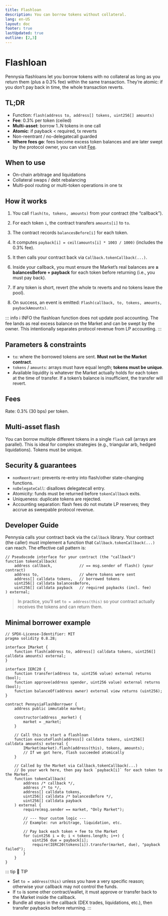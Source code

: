 ```yaml
---
title: Flashloan
description: You can borrow tokens without collateral.
lang: en-US
layout: doc
footer: true
lastUpdated: true
outline: [2,3]
---
```


# Flashloan
Pennysia flashloans let you borrow tokens with no collateral as long as you return them (plus a 0.3% fee) within the same transaction. They’re atomic: if you don’t pay back in time, the whole transaction reverts.

## TL;DR
- Function: ```flash(address to, address[] tokens, uint256[] amounts)```
- **Fee**: 0.3% per token (ceiled)
- **Multi-asset**: borrow 1..N tokens in one call
- **Atomic**: if payback < required, tx reverts
- Non-reentrant / no-delegatecall guarded
- **Where fees go**: fees become excess token balances and are later swept by the protocol owner, you can visit [Fee](./fee).

## When to use
- On-chain arbitrage and liquidations
- Collateral swaps / debt rebalancing
- Multi-pool routing or multi-token operations in one tx

## How it works
1. You call ```flash(to, tokens, amounts)``` from your contract (the “callback”).

2. For each token ```i```, the contract transfers ```amounts[i]``` to ```to```.

3. The contract records ```balancesBefore[i]``` for each token.

4. It computes ```payback[i] = ceil(amounts[i] * 1003 / 1000)``` (includes the 0.3% fee).

5. It then calls your contract back via ```Callback.tokenCallback(...)```.

6. Inside your callback, you must ensure the Market’s real balances are **≥ balancesBefore + payback** for each token before returning (i.e., you must pay back).

7. If any token is short, revert (the whole tx reverts and no tokens leave the pool).

8. On success, an event is emitted:
```Flash(callback, to, tokens, amounts, paybackAmounts)```.

::: info :information_source:  INFO
the flashloan function does not update pool accounting. The fee lands as real excess balance on the Market and can be swept by the owner. This intentionally separates protocol revenue from LP accounting.
:::

## Parameters & constraints

- ```to```: where the borrowed tokens are sent. **Must not be the Market contract**.
- ```tokens``` / ```amounts```: arrays must have equal length; **tokens must be unique**.
- Available liquidity is whatever the Market actually holds for each token at the time of transfer. If a token’s balance is insufficient, the transfer will revert.

## Fees
Rate: 0.3% (30 bps) per token.

## Multi-asset flash
You can borrow multiple different tokens in a single ```flash``` call (arrays are parallel). This is ideal for complex strategies (e.g., triangular arb, hedged liquidations). Tokens must be unique.


## Security & guarantees
- ```nonReentrant```: prevents re-entry into flash/other state-changing functions.
- ```noDelegateCall```: disallows delegatecall entry.
- Atomicity: funds must be returned before ```tokenCallback``` exits.
- Uniqueness: duplicate tokens are rejected.
- Accounting separation: flash fees do not mutate LP reserves; they accrue as sweepable protocol revenue.

## Developer Guide
Pennysia calls your contract back via the ```Callback``` library. Your contract (the caller) must implement a function that ```Callback.tokenCallback(...)``` can reach. The effective call pattern is:

```solidity
// Pseudocode interface for your contract (the "callback")
function tokenCallback(
    address callback,            // == msg.sender of flash() (your contract)
    address to,                  // where tokens were sent
    address[] calldata tokens,   // borrowed tokens
    uint256[] calldata balancesBefore,
    uint256[] calldata payback   // required paybacks (incl. fee)
) external;
```
> In practice, you’ll set ```to = address(this)``` so your contract actually receives the tokens and can return them.

## Minimal borrower example
```solidity
// SPDX-License-Identifier: MIT
pragma solidity 0.8.28;

interface IMarket {
    function flash(address to, address[] calldata tokens, uint256[] calldata amounts) external;
}

interface IERC20 {
    function transfer(address to, uint256 value) external returns (bool);
    function approve(address spender, uint256 value) external returns (bool);
    function balanceOf(address owner) external view returns (uint256);
}

contract PennysiaFlashBorrower {
    address public immutable market;

    constructor(address _market) {
        market = _market;
    }

    // Call this to start a flashloan
    function executeFlash(address[] calldata tokens, uint256[] calldata amounts) external {
        IMarket(market).flash(address(this), tokens, amounts);
        // If we got here, flash succeeded atomically
    }

    // Called by the Market via Callback.tokenCallback(...)
    // Do your work here, then pay back `payback[i]` for each token to the Market.
    function tokenCallback(
        address /* callback */,
        address /* to */,
        address[] calldata tokens,
        uint256[] calldata /* balancesBefore */,
        uint256[] calldata payback
    ) external {
        require(msg.sender == market, "Only Market");

        // --- Your custom logic ---
        // Example: run arbitrage, liquidation, etc.

        // Pay back each token + fee to the Market
        for (uint256 i = 0; i < tokens.length; i++) {
            uint256 due = payback[i];
            require(IERC20(tokens[i]).transfer(market, due), "payback failed");
        }
    }
}
```
::: tip :book: TIP
- Set ```to = address(this)``` unless you have a very specific reason; otherwise your callback may not control the funds.
- If ```to``` is some other contract/wallet, it must approve or transfer back to the Market inside the callback.
- Bundle all steps in the callback (DEX trades, liquidations, etc.), then transfer paybacks before returning.
 :::


